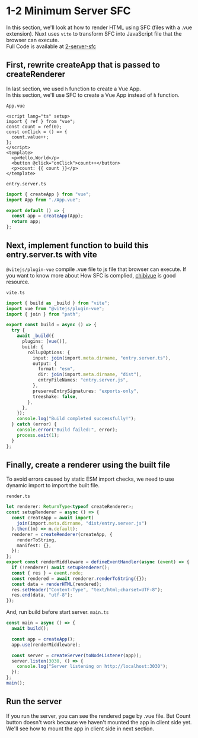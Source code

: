 # 1-2 Minimum Server SFC

In this section, we'll look at how to render HTML using SFC (files with a .vue extension).
Nuxt uses `vite` to transform SFC into JavaScript file that the browser can execute.  
Full Code is available at [2-server-sfc](https://github.com/shoma-mano/chibinuxt/tree/main/books/2-server-sfc)

## First, rewrite createApp that is passed to createRenderer

In last section, we used `h` function to create a Vue App.  
In this section, we'll use SFC to create a Vue App instead of `h` function.

`App.vue`

```vue
<script lang="ts" setup>
import { ref } from "vue";
const count = ref(0);
const onClick = () => {
  count.value++;
};
</script>
<template>
  <p>Hello,World</p>
  <button @click="onClick">count++</button>
  <p>count: {{ count }}</p>
</template>
```

`entry.server.ts`

```ts
import { createApp } from "vue";
import App from "./App.vue";

export default () => {
  const app = createApp(App);
  return app;
};
```

## Next, implement function to build this entry.server.ts with vite

`@vitejs/plugin-vue` compile .vue file to js file that browser can execute.
If you want to know more about How SFC is complied, [chibivue](https://book.chibivue.land/10-minimum-example/090-prerequisite-knowledge-for-the-sfc.html) is good resource.

`vite.ts`

```ts
import { build as _build } from "vite";
import vue from "@vitejs/plugin-vue";
import { join } from "path";

export const build = async () => {
  try {
    await _build({
      plugins: [vue()],
      build: {
        rollupOptions: {
          input: join(import.meta.dirname, "entry.server.ts"),
          output: {
            format: "esm",
            dir: join(import.meta.dirname, "dist"),
            entryFileNames: "entry.server.js",
          },
          preserveEntrySignatures: "exports-only",
          treeshake: false,
        },
      },
    });
    console.log("Build completed successfully!");
  } catch (error) {
    console.error("Build failed:", error);
    process.exit(1);
  }
};
```

## Finally, create a renderer using the built file

To avoid errors caused by static ESM import checks, we need to use dynamic import to import the built file.

`render.ts`

```ts
let renderer: ReturnType<typeof createRenderer>;
const setupRenderer = async () => {
  const createApp = await import(
    join(import.meta.dirname, "dist/entry.server.js")
  ).then((m) => m.default);
  renderer = createRenderer(createApp, {
    renderToString,
    manifest: {},
  });
};
export const renderMiddleware = defineEventHandler(async (event) => {
  if (!renderer) await setupRenderer();
  const { res } = event.node;
  const rendered = await renderer.renderToString({});
  const data = renderHTML(rendered);
  res.setHeader("Content-Type", "text/html;charset=UTF-8");
  res.end(data, "utf-8");
});
```

And, run build before start server.
`main.ts`

```ts
const main = async () => {
  await build();

  const app = createApp();
  app.use(renderMiddleware);

  const server = createServer(toNodeListener(app));
  server.listen(3030, () => {
    console.log("Server listening on http://localhost:3030");
  });
};
main();
```

## Run the server

If you run the server, you can see the rendered page by .vue file.
But Count button doesn't work because we haven't mounted the app in client side yet.
We'll see how to mount the app in client side in next section.

